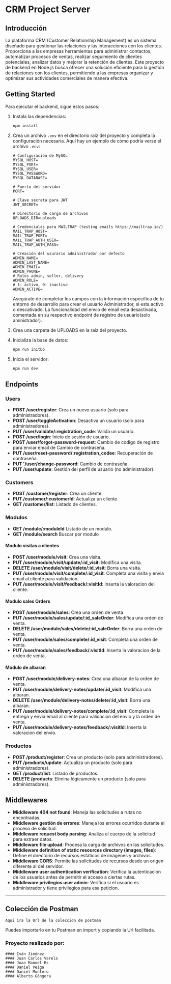 # CRM Project Server

## Introducción

La plataforma CRM (Customer Relationship Management) es un sistema diseñado para gestionar las relaciones y las interacciones con los clientes. Proporciona a las empresas herramientas para administrar contactos, automatizar procesos de ventas, realizar seguimiento de clientes potenciales, analizar datos y mejorar la retención de clientes. Este proyecto de backend en Node.js busca ofrecer una solución eficiente para la gestión de relaciones con los clientes, permitiendo a las empresas organizar y optimizar sus actividades comerciales de manera efectiva.

## Getting Started

Para ejecutar el backend, sigue estos pasos:

1. Instala las dependencias:

    ```bash
    npm install
    ```

2. Crea un archivo `.env` en el directorio raíz del proyecto y completa la configuración necesaria. Aquí hay un ejemplo de cómo podría verse el archivo `.env`:

    ```plaintext
    # Configuración de MySQL
    MYSQL_HOST=
    MYSQL_PORT=
    MYSQL_USER=
    MYSQL_PASSWORD=
    MYSQL_DATABASE=

    # Puerto del servidor
    PORT=

    # Clave secreta para JWT
    JWT_SECRET=

    # Directorio de carga de archivos
    UPLOADS_DIR=uploads

    # Credenciales para MAILTRAP (testing emails https://mailtrap.io/)
    MAIL_TRAP_HOST=
    MAIL_TRAP_PORT=
    MAIL_TRAP_AUTH_USER=
    MAIL_TRAP_AUTH_PASS=

    # Creación del usurario administrador por defecto
    ADMIN_NAME=
    ADMIN_LAST_NAME=
    ADMIN_EMAIL=
    ADMIN_PHONE=
    # Roles admin, seller, delivery
    ADMIN_ROLE=
    # 1: activo, 0: inactivo
    ADMIN_ACTIVE=
    ```

    Asegúrate de completar los campos con la información específica de tu entorno de desarrollo para crear el usuario Administrador, si esta activo o descativado. La funcionalidad del envio de email esta desactivada, comentada en su respectivo endpoint de registro de usuario(solo aministrador).

3. Crea una carpeta de UPLOADS en la raiz del proyecto.

4. Inicializa la base de datos:

    ```bash
    npm run initDb
    ```

5. Inicia el servidor:

    ```bash
    npm run dev
    ```

## Endpoints

### Users
- **POST /user/register**: Crea un nuevo usuario (solo para administradores). 
- **POST /user/toggleActivation**: Desactiva un usuario (solo para administradores). 
- **PUT /user/validate/:registration_code**: Valida un usuario. 
- **POST /user/login**: Inicio de sesión de usuario. 
- **POST /user/forgot-password-request**: Cambio de codigo de registro para enviar email de Cambio de contraseña.
- **PUT /user/reset-password/:registration_codee**: Recuperación de contraseña. 
- **PUT '/user/change-password**: Cambio de contraseña. 
- **PUT /user/update**: Gestión del perfil de usuario (no administrador). 

### Customers
- **POST /customer/register**: Crea un cliente. 
- **PUT /customer/:customerId**: Actualiza un cliente. 
- **GET /customer/list**: Listado de clientes. 

### Modulos
- **GET /module/:moduleId** Listado de un modulo. 
- **GET /module/search** Buscar por modulo

#### Modulo visitas a clientes
- **POST /user/module/visit**: Crea una visita. 
- **PUT /user/module/visit/update/:id_visit**: Modifica una visita.
- **DELETE /user/module/visit/delete/:id_visit**: Borra una visita.
- **PUT /user/module/visit/complete/:id_visit**: Completa una visita y envia email al cliente para validacion.
- **PUT /user/module/visit/feedback/:visitId**: Inserta la valoracion del cliente.

#### Modulo sales Orders
- **POST /user/module/sales**: Crea una orden de venta
- **PUT /user/module/sales/update/:id_saleOrder**: Modifica una orden de venta.
- **DELETE /user/module/sales/delete/:id_saleOrder**: Borra una orden de venta.
- **PUT /user/module/sales/complete/:id_visit**: Completa una orden de venta.
- **PUT /user/module/sales/feedback/:visitId**: Inserta la valoracion de la orden de venta.

#### Modulo de albaran
- **POST /user/module/delivery-notes**: Crea una albaran de la orden de venta. 
- **PUT /user/module/delivery-notes/update/:id_visit**: Modifica una albaran.
- **DELETE /user/module/delivery-notes/delete/:id_visit**: Borra una albaran.
- **PUT /user/module/delivery-notes/complete/:id_visit**: Completa la entrega y envia email al cliente para validacion del envio y la orden de venta.
- **PUT /user/module/delivery-notes/feedback/:visitId**: Inserta la valoracion del envio.

### Productos
- **POST /product/register**: Crea un producto (solo para administradores). 
- **PUT /products/update**: Actualiza un producto (solo para administradores).
- **GET /product/list**: Listado de productos. 
- **DELETE /products**: Elimina lógicamente un producto (solo para administradores).

## Middlewares

- **Middleware 404 not found**: Maneja las solicitudes a rutas no encontradas. 
- **Middleware gestión de errores**: Maneja los errores ocurridos durante el proceso de solicitud. 
- **Middleware request body parsing**: Analiza el cuerpo de la solicitud para extraer datos. 
- **Middleware file upload**: Procesa la carga de archivos en las solicitudes. 
- **Middleware definition of static resources directory (images, files)**: Define el directorio de recursos estáticos de imágenes y archivos. 
- **Middleware CORS**: Permite las solicitudes de recursos desde un origen diferente al del servidor. 
- **Middleware user authentication verification**: Verifica la autenticación de los usuarios antes de permitir el acceso a ciertas rutas. 
- **Middleware privilegios user admin**: Verifica si el usuario es administrador y tiene privilegios para esa peticion.

--- 

## Colección de Postman

```Aqui ira la Url de la coleccion de postman```

Puedes importarlo en tu Postman en import y copiando la Url facilitada.

### Proyecto realizado por:
    #### Iván Jiménez
    #### Juan Carlos Varela
    #### Juan Manuel Bs
    #### Daniel Veiga
    #### Daniel Montero
    #### Alberto Góngora
